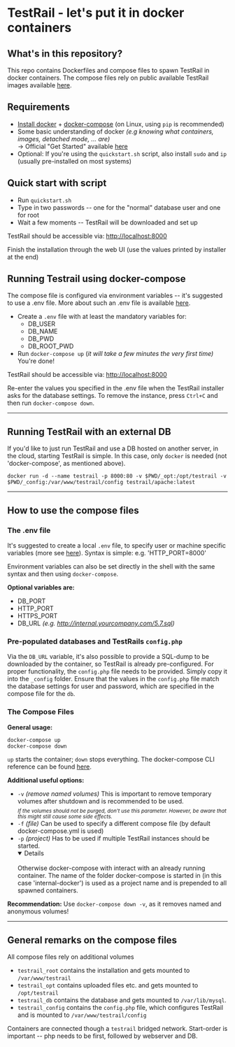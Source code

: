 # TestRail - let's put it in docker containers

## What's in this repository?
This repo contains Dockerfiles and compose files to spawn TestRail in docker containers. 
The compose files rely on public available TestRail images available [here](https://hub.docker.com/r/testrail/apache).

## Requirements
  * [Install docker](https://docs.docker.com/install/linux/docker-ce/ubuntu/) +
    [docker-compose](https://docs.docker.com/compose/install/) (on Linux, using `pip` is recommended)
  * Some basic understanding of docker _(e.g knowing what containers, images, detached mode, ... are)_ <br/>
    &rarr; Official "Get Started" available [here](https://docs.docker.com/get-started)
  * Optional: If you're using the `quickstart.sh` script, also install `sudo` and  `ip` (usually pre-installed on most systems)
  
## Quick start with script
  * Run `quickstart.sh`
  * Type in two passwords -- one for the "normal" database user and one for root
  * Wait a few moments -- TestRail will be downloaded and set up

TestRail should be accessible via:  [http://localhost:8000](http://localhost:8000)

Finish the installation through the web UI (use the values printed by installer at the end)
     
## Running Testrail using docker-compose

The compose file is configured via environment variables -- it's suggested to use a .env file. More about such an .env file is available [here](https://docs.docker.com/compose/env-file/).

  * Create a `.env` file with at least the mandatory variables for:
    * DB_USER
    * DB_NAME
    * DB_PWD
    * DB_ROOT_PWD
  * Run `docker-compose up` (*it will take a few minutes the very first time)*  
  You're done!  
  
TestRail should be accessible via:  [http://localhost:8000](http://localhost:8000)

Re-enter the values you specified in the .env file when the TestRail installer asks for the database settings.
To remove the instance, press `Ctrl+C` and then run `docker-compose down`. 

---

## Running TestRail with an external DB 

If you'd like to just run TestRail and use a DB hosted on another server, in the cloud, starting TestRail is simple.
In this case, only `docker` is needed (not 'docker-compose', as mentioned above).

```
docker run -d --name testrail -p 8000:80 -v $PWD/_opt:/opt/testrail -v $PWD/_config:/var/www/testrail/config testrail/apache:latest
```
---

## How to use the compose files

### The .env file
It's suggested to create a local `.env` file, to specify user or machine specific variables 
(more see [here](https://docs.docker.com/compose/env-file/)). Syntax is simple: e.g. 'HTTP_PORT=8000'

Environment variables can also be set directly in the shell with the same syntax and then using  `docker-compose`.

**Optional variables are:**  

  * DB_PORT
  * HTTP_PORT
  * HTTPS_PORT
  * DB_URL
    *(e.g. http://internal.yourcompany.com/5.7.sql)*

### Pre-populated databases and TestRails `config.php`
Via the `DB_URL` variable, it's also possible to provide a SQL-dump to be downloaded by the container, 
so TestRail is already pre-configured.
For proper functionality, the `config.php` file needs to be provided. Simply copy it into the `_config` folder.
Ensure that the values in the `config.php` file match the database settings for user and password, which are specified 
in the compose file for the `db`.

### The Compose Files

**General usage:**
```
docker-compose up
docker-compose down
```
`up` starts the container; `down` stops everything. The docker-compose CLI reference can be found [here](https://docs.docker.com/compose/reference/). 

**Additional useful options:**
  - `-v` *(remove named volumes)* This is important to remove temporary volumes after shutdown and is recommended to be used.  
         <sub> *If the volumes should not be purged, don't use this parameter. However, be aware that this might 
         still cause some side effects.* </sub>  
  - `-f` *(file)*  Can be used to specify a different compose file (by default docker-compose.yml is used)
  - `-p` *(project)* Has to be used if multiple TestRail instances should be started.  
         <details open><summary>Details</summary>   
         Otherwise docker-compose with interact with an already running container.
         The name of the folder docker-compose is started in (in this case 'internal-docker') is used as a 
         project name and is prepended to all spawned containers.
         </details>

**Recommendation:** Use `docker-compose down -v`, as it removes named and anonymous volumes!

----

## General remarks on the compose files
All compose files rely on additional volumes
  * `testrail_root` contains the installation and gets mounted to `/var/www/testrail`
  * `testrail_opt` contains uploaded files etc. and gets mounted  to `/opt/testrail`
  * `testrail_db` contains the database and gets mounted to `/var/lib/mysql`.
  * `testrail_config` contains the `config.php` file, which configures TestRail and is mounted to `/var/www/testrail/config` 

Containers are connected though a `testrail` bridged network.
Start-order is important -- php needs to be first, followed by webserver and DB.



